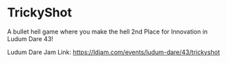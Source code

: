 # TrickyShot
A bullet hell game where you make the hell
2nd Place for Innovation in Ludum Dare 43!

Ludum Dare Jam Link: https://ldjam.com/events/ludum-dare/43/trickyshot
